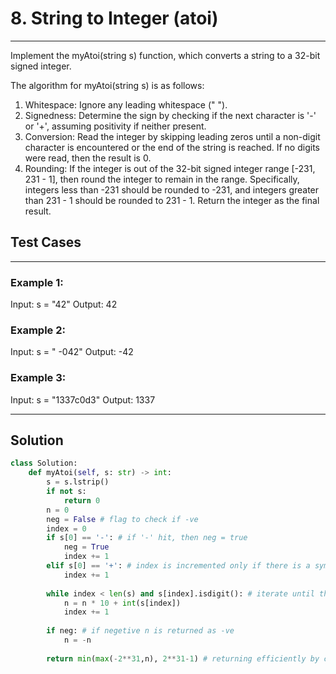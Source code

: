 # 8. String to Integer (atoi)

---

Implement the myAtoi(string s) function, which converts a string to a 32-bit signed integer.

The algorithm for myAtoi(string s) is as follows:

1. Whitespace: Ignore any leading whitespace (" ").
2. Signedness: Determine the sign by checking if the next character is '-' or '+', assuming positivity if neither present.
3. Conversion: Read the integer by skipping leading zeros until a non-digit character is encountered or the end of the string is reached. If no digits were read, then the result is 0.
4. Rounding: If the integer is out of the 32-bit signed integer range [-231, 231 - 1], then round the integer to remain in the range. Specifically, integers less than -231 should be rounded to -231, and integers greater than 231 - 1 should be rounded to 231 - 1.
Return the integer as the final result.

## Test Cases

---

### Example 1:
Input: s = "42"
Output: 42

### Example 2:
Input: s = " -042"
Output: -42

### Example 3:
Input: s = "1337c0d3"
Output: 1337

---

## Solution

```python
class Solution:
    def myAtoi(self, s: str) -> int:
        s = s.lstrip() 
        if not s:
            return 0
        n = 0
        neg = False # flag to check if -ve
        index = 0
        if s[0] == '-': # if '-' hit, then neg = true
            neg = True
            index += 1
        elif s[0] == '+': # index is incremented only if there is a symbol
            index += 1
        
        while index < len(s) and s[index].isdigit(): # iterate until the string isn't empty or the character isn't a digit 
            n = n * 10 + int(s[index])
            index += 1
        
        if neg: # if negetive n is returned as -ve
            n = -n
        
        return min(max(-2**31,n), 2**31-1) # returning efficiently by considering the constraint given in problem description
